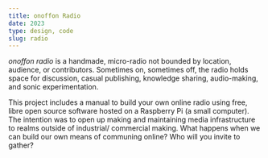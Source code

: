 ```yaml
---
title: onoffon Radio
date: 2023
type: design, code
slug: radio
---
```


<script>
	import ImageGrid from '$lib/components/ImageGrid.svelte';
</script>

_onoffon radio_ is a handmade, micro-radio not bounded by location, audience, or contributors. Sometimes on, sometimes off, the radio holds space for discussion, casual publishing, knowledge sharing, audio-making, and sonic experimentation.

This project includes a manual to build your own online radio using free, libre open source software hosted on a Raspberry Pi (a small computer). The intention was to open up making and maintaining media infrastructure to realms outside of industrial/ commercial making. What happens when we can build our own means of communing online? Who will you invite to gather?
